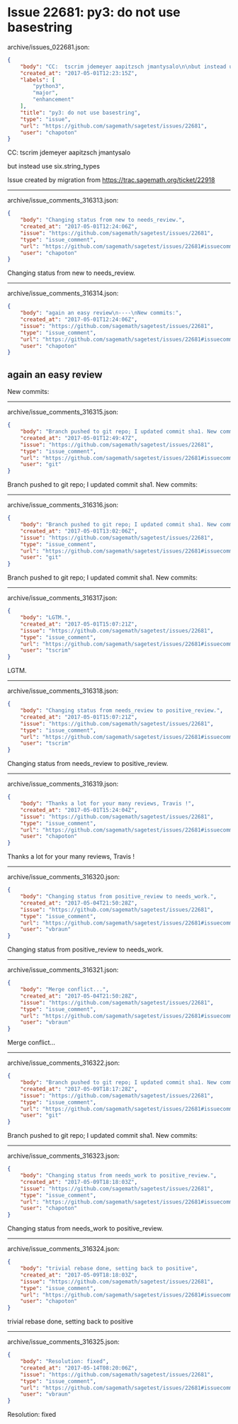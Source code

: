# Issue 22681: py3: do not use basestring

archive/issues_022681.json:
```json
{
    "body": "CC:  tscrim jdemeyer aapitzsch jmantysalo\n\nbut instead use six.string_types\n\nIssue created by migration from https://trac.sagemath.org/ticket/22918\n\n",
    "created_at": "2017-05-01T12:23:15Z",
    "labels": [
        "python3",
        "major",
        "enhancement"
    ],
    "title": "py3: do not use basestring",
    "type": "issue",
    "url": "https://github.com/sagemath/sagetest/issues/22681",
    "user": "chapoton"
}
```
CC:  tscrim jdemeyer aapitzsch jmantysalo

but instead use six.string_types

Issue created by migration from https://trac.sagemath.org/ticket/22918





---

archive/issue_comments_316313.json:
```json
{
    "body": "Changing status from new to needs_review.",
    "created_at": "2017-05-01T12:24:06Z",
    "issue": "https://github.com/sagemath/sagetest/issues/22681",
    "type": "issue_comment",
    "url": "https://github.com/sagemath/sagetest/issues/22681#issuecomment-316313",
    "user": "chapoton"
}
```

Changing status from new to needs_review.



---

archive/issue_comments_316314.json:
```json
{
    "body": "again an easy review\n----\nNew commits:",
    "created_at": "2017-05-01T12:24:06Z",
    "issue": "https://github.com/sagemath/sagetest/issues/22681",
    "type": "issue_comment",
    "url": "https://github.com/sagemath/sagetest/issues/22681#issuecomment-316314",
    "user": "chapoton"
}
```

again an easy review
----
New commits:



---

archive/issue_comments_316315.json:
```json
{
    "body": "Branch pushed to git repo; I updated commit sha1. New commits:",
    "created_at": "2017-05-01T12:49:47Z",
    "issue": "https://github.com/sagemath/sagetest/issues/22681",
    "type": "issue_comment",
    "url": "https://github.com/sagemath/sagetest/issues/22681#issuecomment-316315",
    "user": "git"
}
```

Branch pushed to git repo; I updated commit sha1. New commits:



---

archive/issue_comments_316316.json:
```json
{
    "body": "Branch pushed to git repo; I updated commit sha1. New commits:",
    "created_at": "2017-05-01T13:02:06Z",
    "issue": "https://github.com/sagemath/sagetest/issues/22681",
    "type": "issue_comment",
    "url": "https://github.com/sagemath/sagetest/issues/22681#issuecomment-316316",
    "user": "git"
}
```

Branch pushed to git repo; I updated commit sha1. New commits:



---

archive/issue_comments_316317.json:
```json
{
    "body": "LGTM.",
    "created_at": "2017-05-01T15:07:21Z",
    "issue": "https://github.com/sagemath/sagetest/issues/22681",
    "type": "issue_comment",
    "url": "https://github.com/sagemath/sagetest/issues/22681#issuecomment-316317",
    "user": "tscrim"
}
```

LGTM.



---

archive/issue_comments_316318.json:
```json
{
    "body": "Changing status from needs_review to positive_review.",
    "created_at": "2017-05-01T15:07:21Z",
    "issue": "https://github.com/sagemath/sagetest/issues/22681",
    "type": "issue_comment",
    "url": "https://github.com/sagemath/sagetest/issues/22681#issuecomment-316318",
    "user": "tscrim"
}
```

Changing status from needs_review to positive_review.



---

archive/issue_comments_316319.json:
```json
{
    "body": "Thanks a lot for your many reviews, Travis !",
    "created_at": "2017-05-01T15:24:04Z",
    "issue": "https://github.com/sagemath/sagetest/issues/22681",
    "type": "issue_comment",
    "url": "https://github.com/sagemath/sagetest/issues/22681#issuecomment-316319",
    "user": "chapoton"
}
```

Thanks a lot for your many reviews, Travis !



---

archive/issue_comments_316320.json:
```json
{
    "body": "Changing status from positive_review to needs_work.",
    "created_at": "2017-05-04T21:50:28Z",
    "issue": "https://github.com/sagemath/sagetest/issues/22681",
    "type": "issue_comment",
    "url": "https://github.com/sagemath/sagetest/issues/22681#issuecomment-316320",
    "user": "vbraun"
}
```

Changing status from positive_review to needs_work.



---

archive/issue_comments_316321.json:
```json
{
    "body": "Merge conflict...",
    "created_at": "2017-05-04T21:50:28Z",
    "issue": "https://github.com/sagemath/sagetest/issues/22681",
    "type": "issue_comment",
    "url": "https://github.com/sagemath/sagetest/issues/22681#issuecomment-316321",
    "user": "vbraun"
}
```

Merge conflict...



---

archive/issue_comments_316322.json:
```json
{
    "body": "Branch pushed to git repo; I updated commit sha1. New commits:",
    "created_at": "2017-05-09T18:17:28Z",
    "issue": "https://github.com/sagemath/sagetest/issues/22681",
    "type": "issue_comment",
    "url": "https://github.com/sagemath/sagetest/issues/22681#issuecomment-316322",
    "user": "git"
}
```

Branch pushed to git repo; I updated commit sha1. New commits:



---

archive/issue_comments_316323.json:
```json
{
    "body": "Changing status from needs_work to positive_review.",
    "created_at": "2017-05-09T18:18:03Z",
    "issue": "https://github.com/sagemath/sagetest/issues/22681",
    "type": "issue_comment",
    "url": "https://github.com/sagemath/sagetest/issues/22681#issuecomment-316323",
    "user": "chapoton"
}
```

Changing status from needs_work to positive_review.



---

archive/issue_comments_316324.json:
```json
{
    "body": "trivial rebase done, setting back to positive",
    "created_at": "2017-05-09T18:18:03Z",
    "issue": "https://github.com/sagemath/sagetest/issues/22681",
    "type": "issue_comment",
    "url": "https://github.com/sagemath/sagetest/issues/22681#issuecomment-316324",
    "user": "chapoton"
}
```

trivial rebase done, setting back to positive



---

archive/issue_comments_316325.json:
```json
{
    "body": "Resolution: fixed",
    "created_at": "2017-05-14T08:20:06Z",
    "issue": "https://github.com/sagemath/sagetest/issues/22681",
    "type": "issue_comment",
    "url": "https://github.com/sagemath/sagetest/issues/22681#issuecomment-316325",
    "user": "vbraun"
}
```

Resolution: fixed
